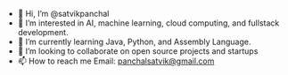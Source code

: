 - 👋 Hi, I’m @satvikpanchal
- 👀 I’m interested in AI, machine learning, cloud computing, and fullstack development.
- 🌱 I’m currently learning Java, Python, and Assembly Language.
- 💞️ I’m looking to collaborate on open source projects and startups
- 📫 How to reach me Email: panchalsatvik@gmail.com

<!---
satvikpanchal/satvikpanchal is a ✨ special ✨ repository because its `README.md` (this file) appears on your GitHub profile.
You can click the Preview link to take a look at your changes.
--->
